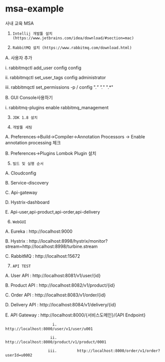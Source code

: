 # msa-example
사내 교육 MSA


1.     Intellij 개발툴 설치 (https://www.jetbrains.com/idea/download/#section=mac)

2.     RabbitMQ 설치 (https://www.rabbitmq.com/download.html)

A.     사용자 추가

  i.         rabbitmqctl add_user config config
  
  ii.        rabbitmqctl set_user_tags config administrator
  
  iii.       rabbitmqctl set_permissions -p / config ".*" ".*" ".*"

B.      GUI Console사용하기

  i.         rabbitmq-plugins enable rabbitmq_management

3.     JDK 1.8 설치

4.     개발툴 세팅

A.     Preferences->Build->Compiler->Annotation Processors -> Enable annotation processing 체크

B.      Preferences->Plugins Lombok Plugin 설치

5.     빌드 및 실행 순서

A.     Cloudconfig

B.      Service-discovery

C.      Api-gateway

D.     Hystrix-dashboard

E.      Api-user,api-product,api-order,api-delivery

6.     WebGUI

A.     Eureka : http://localhost:9000

B.      Hystrix : http://localhost:8998/hystrix/monitor?stream=http://localhost:8998/turbine.stream

C.      RabbitMQ : http://localhost:15672

7.     API TEST

A.     User API : http://localhost:8081/v1/user/{id}

B.      Product API : http://localhost:8082/v1/product/{id}

C.      Order API : http://localhost:8083/v1/order/{id}

D.     Delivery API : http://localhost:8084/v1/delivery/{id}

E.      API Gateway : http://localhost:8000/{서비스도메인}/{API Endpoint}

                         i.         http://localhost:8000/user/v1/user/u001

                        ii.         http://localhost:8000/product/v1/product/0001

                       iii.         http://localhost:8000/order/v1/order?userId=u0002

